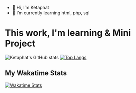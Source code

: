 - 👋 Hi, I’m Ketaphat
- 🌱 I’m currently learning html, php, sql

# This work, I'm learning & Mini Project

![Ketaphat's GitHub stats](https://github-readme-stats.vercel.app/api?username=keta410&theme=dark&show_icons=true)
[![Top Langs](https://github-readme-stats.vercel.app/api/top-langs/?username=keta410&layout=compact)](https://github.com/keta410/github-readme-stats)

## My Wakatime Stats
[![Wakatime Stats](https://github.com/keta410/keta410/workflows/Update%20Wakatime%20Stats/badge.svg)](https://github.com/keta410/keta410/actions)
